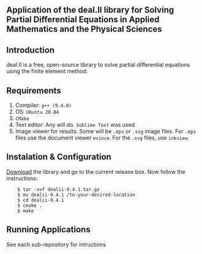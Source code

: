 ## Application of the deal.II library for Solving Partial Differential Equations in Applied Mathematics and the Physical Sciences

## Introduction

deal.II is a free, open-source library to solve partial differential equations using the finite element method.

## Requirements

1. Compiler: `g++ (9.4.0)`
2. OS: `Ubuntu 20.04`
3. `CMake`
4. Text editor: Any will do. `Sublime Text` was used
5. Image viewer for results. Some will be `.eps` or `.svg` image files. For `.eps` files use the document viewer `evince`. For the `.svg` files, use    `inkview`.

## Instalation & Configuration

[Download](https://www.dealii.org/download.html) the library and go to the current release box.
Now follow the instructions:

        $ tar -xvf dealii-9.4.1.tar.gz
        $ mv dealii-9.4.1 /to-your-desired-location
        $ cd dealii-9.4.1
        $ cmake .
        $ make
       
       
## Running Applications

See each sub-repository for intructions
